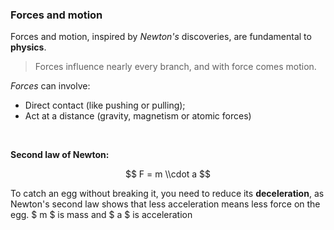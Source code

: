 ### <strong>Forces and motion</strong>

Forces and motion, inspired by *Newton's* discoveries, are fundamental to **physics**.

> Forces influence nearly every branch, and with force comes motion.

*Forces* can involve: 
- Direct contact (like pushing or pulling);
- Act at a distance (gravity, magnetism or atomic forces)
<br/>

**Second law of Newton:**

$$ F = m \\cdot a $$

To catch an egg without breaking it, you need to reduce its **deceleration**, as Newton's second law shows that less acceleration means less force on the egg. \$ m \$ is mass and \$ a \$ is acceleration
